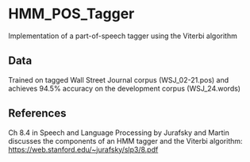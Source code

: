 # HMM_POS_Tagger
Implementation of a part-of-speech tagger using the Viterbi algorithm

## Data
Trained on tagged Wall Street Journal corpus (WSJ_02-21.pos) and achieves 94.5% accuracy on the development corpus (WSJ_24.words)

## References
Ch 8.4 in Speech and Language Processing by Jurafsky and Martin discusses the components of an HMM tagger and the Viterbi algorithm: https://web.stanford.edu/~jurafsky/slp3/8.pdf
